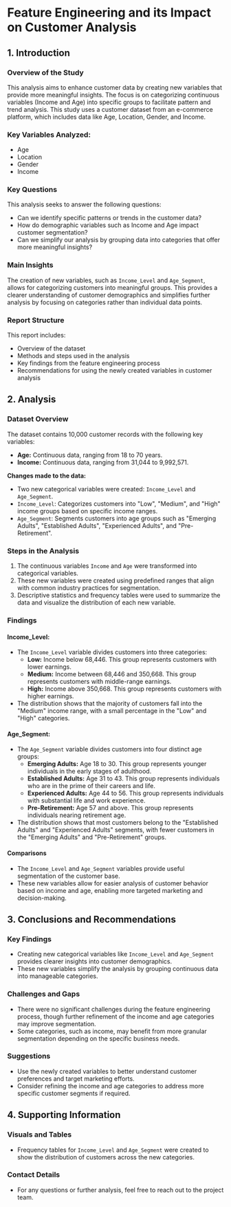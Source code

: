 # Feature Engineering and its Impact on Customer Analysis

## 1. Introduction

### Overview of the Study

This analysis aims to enhance customer data by creating new variables that provide more meaningful insights. The focus is on categorizing continuous variables (Income and Age) into specific groups to facilitate pattern and trend analysis. This study uses a customer dataset from an e-commerce platform, which includes data like Age, Location, Gender, and Income.

### Key Variables Analyzed:

*   Age
*   Location
*   Gender
*   Income

### Key Questions

This analysis seeks to answer the following questions:

*   Can we identify specific patterns or trends in the customer data?
*   How do demographic variables such as Income and Age impact customer segmentation?
*   Can we simplify our analysis by grouping data into categories that offer more meaningful insights?

### Main Insights

The creation of new variables, such as `Income_Level` and `Age_Segment`, allows for categorizing customers into meaningful groups. This provides a clearer understanding of customer demographics and simplifies further analysis by focusing on categories rather than individual data points.

### Report Structure

This report includes:

*   Overview of the dataset
*   Methods and steps used in the analysis
*   Key findings from the feature engineering process
*   Recommendations for using the newly created variables in customer analysis

## 2. Analysis

### Dataset Overview

The dataset contains 10,000 customer records with the following key variables:

*   **Age:** Continuous data, ranging from 18 to 70 years.
*   **Income:** Continuous data, ranging from 31,044 to 9,992,571.

**Changes made to the data:**

*   Two new categorical variables were created: `Income_Level` and `Age_Segment`.
*   `Income_Level`: Categorizes customers into "Low", "Medium", and "High" income groups based on specific income ranges.
*   `Age_Segment`: Segments customers into age groups such as "Emerging Adults", "Established Adults", "Experienced Adults", and "Pre-Retirement".

### Steps in the Analysis

1.  The continuous variables `Income` and `Age` were transformed into categorical variables.
2.  These new variables were created using predefined ranges that align with common industry practices for segmentation.
3.  Descriptive statistics and frequency tables were used to summarize the data and visualize the distribution of each new variable.

### Findings

#### Income_Level:

*   The `Income_Level` variable divides customers into three categories:
    *   **Low:** Income below 68,446. This group represents customers with lower earnings.
    *   **Medium:** Income between 68,446 and 350,668. This group represents customers with middle-range earnings.
    *   **High:** Income above 350,668. This group represents customers with higher earnings.
*   The distribution shows that the majority of customers fall into the "Medium" income range, with a small percentage in the "Low" and "High" categories.

#### Age_Segment:

*   The `Age_Segment` variable divides customers into four distinct age groups:
    *   **Emerging Adults:** Age 18 to 30. This group represents younger individuals in the early stages of adulthood.
    *   **Established Adults:** Age 31 to 43. This group represents individuals who are in the prime of their careers and life.
    *   **Experienced Adults:** Age 44 to 56. This group represents individuals with substantial life and work experience.
    *   **Pre-Retirement:** Age 57 and above. This group represents individuals nearing retirement age.
*   The distribution shows that most customers belong to the "Established Adults" and "Experienced Adults" segments, with fewer customers in the "Emerging Adults" and "Pre-Retirement" groups.

#### Comparisons

*   The `Income_Level` and `Age_Segment` variables provide useful segmentation of the customer base.
*   These new variables allow for easier analysis of customer behavior based on income and age, enabling more targeted marketing and decision-making.

## 3. Conclusions and Recommendations

### Key Findings

*   Creating new categorical variables like `Income_Level` and `Age_Segment` provides clearer insights into customer demographics.
*   These new variables simplify the analysis by grouping continuous data into manageable categories.

### Challenges and Gaps

*   There were no significant challenges during the feature engineering process, though further refinement of the income and age categories may improve segmentation.
*   Some categories, such as income, may benefit from more granular segmentation depending on the specific business needs.

### Suggestions

*   Use the newly created variables to better understand customer preferences and target marketing efforts.
*   Consider refining the income and age categories to address more specific customer segments if required.

## 4. Supporting Information

### Visuals and Tables

*   Frequency tables for `Income_Level` and `Age_Segment` were created to show the distribution of customers across the new categories.

### Contact Details

*   For any questions or further analysis, feel free to reach out to the project team.






















